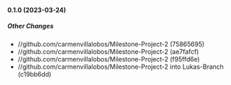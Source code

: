 #### 0.1.0 (2023-03-24)

##### Other Changes

* //github.com/carmenvillalobos/Milestone-Project-2 (75865695)
* //github.com/carmenvillalobos/Milestone-Project-2 (ae7fafcf)
* //github.com/carmenvillalobos/Milestone-Project-2 (f95ffd6e)
* //github.com/carmenvillalobos/Milestone-Project-2 into Lukas-Branch (c19bb6dd)

